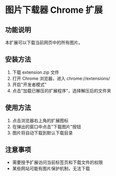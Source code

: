 # 图片下载器 Chrome 扩展

## 功能说明
本扩展可以下载当前网页中的所有图片。

## 安装方法
1. 下载 extension.zip 文件
2. 打开 Chrome 浏览器，进入 chrome://extensions/
3. 开启"开发者模式"
4. 点击"加载已解压的扩展程序"，选择解压后的文件夹

## 使用方法
1. 点击浏览器右上角的扩展图标
2. 在弹出的窗口中点击"下载图片"按钮
3. 图片将自动下载到默认下载目录

## 注意事项
- 需要授予扩展访问当前标签页和下载文件的权限
- 某些网站可能有图片保护机制，无法下载
